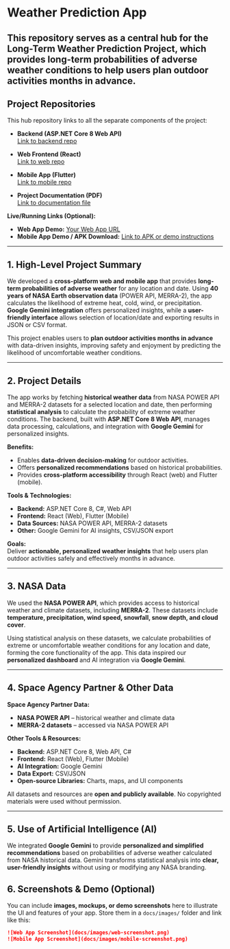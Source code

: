 # Weather Prediction App

This repository serves as a **central hub** for the Long-Term Weather Prediction Project, which provides long-term probabilities of adverse weather conditions to help users plan outdoor activities months in advance.  
---

## **Project Repositories**

This hub repository links to all the separate components of the project:

- **Backend (ASP.NET Core 8 Web API)**  
  [Link to backend repo]([https://github.com/your-username/backend-repo](https://github.com/Mohamed-ALQarram/WeatherPrediction))

- **Web Frontend (React)**  
  [Link to web repo]([https://github.com/your-username/react-web-repo](https://github.com/Mohamed-ALQarram/WeatherPredictionUI))

- **Mobile App (Flutter)**  
  [Link to mobile repo]()

- **Project Documentation (PDF)**  
  [Link to documentation file]([https://github.com/your-username/docs-repo-or-file](https://drive.google.com/file/d/1MQxh7OygXr_wl-axgEimV0d9mpJtXTVt/view?usp=drive_link))

**Live/Running Links (Optional):**  
- **Web App Demo:** [Your Web App URL]([https://your-web-app-url.com](https://weather-prediction-ui.vercel.app/))  
- **Mobile App Demo / APK Download:** [Link to APK or demo instructions]()

---


## **1. High-Level Project Summary**

We developed a **cross-platform web and mobile app** that provides **long-term probabilities of adverse weather** for any location and date. Using **40 years of NASA Earth observation data** (POWER API, MERRA-2), the app calculates the likelihood of extreme heat, cold, wind, or precipitation. **Google Gemini integration** offers personalized insights, while a **user-friendly interface** allows selection of location/date and exporting results in JSON or CSV format.  

This project enables users to **plan outdoor activities months in advance** with data-driven insights, improving safety and enjoyment by predicting the likelihood of uncomfortable weather conditions.  

---

## **2. Project Details**

The app works by fetching **historical weather data** from NASA POWER API and MERRA-2 datasets for a selected location and date, then performing **statistical analysis** to calculate the probability of extreme weather conditions. The backend, built with **ASP.NET Core 8 Web API**, manages data processing, calculations, and integration with **Google Gemini** for personalized insights.  

**Benefits:**  
- Enables **data-driven decision-making** for outdoor activities.  
- Offers **personalized recommendations** based on historical probabilities.  
- Provides **cross-platform accessibility** through React (web) and Flutter (mobile).  

**Tools & Technologies:**  
- **Backend:** ASP.NET Core 8, C#, Web API  
- **Frontend:** React (Web), Flutter (Mobile)  
- **Data Sources:** NASA POWER API, MERRA-2 datasets  
- **Other:** Google Gemini for AI insights, CSV/JSON export  

**Goals:**  
Deliver **actionable, personalized weather insights** that help users plan outdoor activities safely and effectively months in advance.  

---

## **3. NASA Data**

We used the **NASA POWER API**, which provides access to historical weather and climate datasets, including **MERRA-2**. These datasets include **temperature, precipitation, wind speed, snowfall, snow depth, and cloud cover**.  

Using statistical analysis on these datasets, we calculate probabilities of extreme or uncomfortable weather conditions for any location and date, forming the core functionality of the app. This data inspired our **personalized dashboard** and AI integration via **Google Gemini**.  

---

## **4. Space Agency Partner & Other Data**

**Space Agency Partner Data:**  
- **NASA POWER API** – historical weather and climate data  
- **MERRA-2 datasets** – accessed via NASA POWER API  

**Other Tools & Resources:**  
- **Backend:** ASP.NET Core 8, Web API, C#  
- **Frontend:** React (Web), Flutter (Mobile)  
- **AI Integration:** Google Gemini  
- **Data Export:** CSV/JSON  
- **Open-source Libraries:** Charts, maps, and UI components  

All datasets and resources are **open and publicly available**. No copyrighted materials were used without permission.  

---

## **5. Use of Artificial Intelligence (AI)**

We integrated **Google Gemini** to provide **personalized and simplified recommendations** based on probabilities of adverse weather calculated from NASA historical data. Gemini transforms statistical analysis into **clear, user-friendly insights** without using or modifying any NASA branding.  


## **6. Screenshots & Demo (Optional)**

You can include **images, mockups, or demo screenshots** here to illustrate the UI and features of your app. Store them in a `docs/images/` folder and link like this:

```markdown
![Web App Screenshot](docs/images/web-screenshot.png)
![Mobile App Screenshot](docs/images/mobile-screenshot.png)
